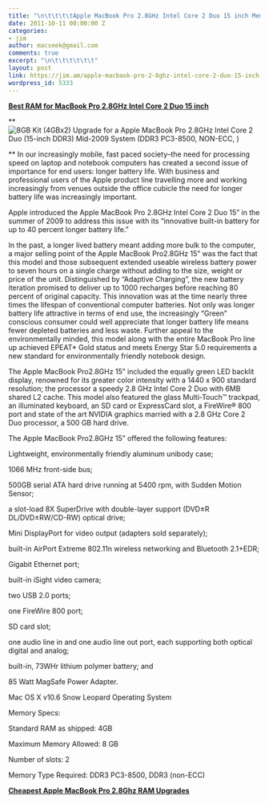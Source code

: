```yaml
---
title: "\n\t\t\t\tApple MacBook Pro 2.8GHz Intel Core 2 Duo 15 inch Memory Upgrades\t\t"
date: 2011-10-11 00:00:00 Z
categories:
- jim
author: macseek@gmail.com
comments: true
excerpt: "\n\t\t\t\t\t\t"
layout: post
link: https://jim.am/apple-macbook-pro-2-8ghz-intel-core-2-duo-15-inch-memory-upgrades/
wordpress_id: 5333
---
```


**[Best RAM for MacBook Pro 2.8GHz Intel Core 2 Duo 15 inch](http://www.amazon.com/gp/product/B004AQK1CW/ref=as_li_ss_tl?ie=UTF8&tag=ramseeker-20&linkCode=as2&camp=217145&creative=399373&creativeASIN=B004AQK1CW)**




**![8GB Kit (4GBx2) Upgrade for a Apple MacBook Pro 2.8GHz Intel Core 2 Duo (15-inch DDR3) Mid-2009 System (DDR3 PC3-8500, NON-ECC, )](http://ecx.images-amazon.com/images/I/41XadRhTtrL._SL500_AA300_.jpg)




** In our increasingly mobile, fast paced society–the need for processing speed on laptop and notebook computers has created a second issue of importance for end users: longer battery life. With business and professional users of the Apple product line travelling more and working increasingly from venues outside the office cubicle the need for longer battery life was increasingly important.




Apple introduced the Apple MacBook Pro 2.8GHz Intel Core 2 Duo 15” in the summer of 2009 to address this issue with its “innovative built-in battery for up to 40 percent longer battery life.”




In the past, a longer lived battery meant adding more bulk to the computer, a major selling point of the Apple MacBook Pro2.8GHz 15” was the fact that this model and those subsequent extended useable wireless battery power to seven hours on a single charge without adding to the size, weight or price of the unit. Distinguished by “Adaptive Charging”, the new battery iteration promised to deliver up to 1000 recharges before reaching 80 percent of original capacity. This innovation was at the time nearly three times the lifespan of conventional computer batteries. Not only was longer battery life attractive in terms of end use, the increasingly “Green” conscious consumer could well appreciate that longer battery life means fewer depleted batteries and less waste. Further appeal to the environmentally minded, this model along with the entire MacBook Pro line up achieved EPEAT* Gold status and meets Energy Star 5.0 requirements a new standard for environmentally friendly notebook design.




The Apple MacBook Pro2.8GHz 15” included the equally green LED backlit display, renowned for its greater color intensity with a 1440 x 900 standard resolution; the processor a speedy 2.8 GHz Intel Core 2 Duo with 6MB shared L2 cache. This model also featured the glass Multi-Touch™ trackpad, an illuminated keyboard, an SD card or ExpressCard slot, a FireWire® 800 port and state of the art NVIDIA graphics married with a 2.8 GHz Core 2 Duo processor, a 500 GB hard drive.




The Apple MacBook Pro2.8GHz 15” offered the following features:




Lightweight, environmentally friendly aluminum unibody case;




1066 MHz front-side bus;




500GB serial ATA hard drive running at 5400 rpm, with Sudden Motion Sensor;




a slot-load 8X SuperDrive with double-layer support (DVD±R DL/DVD±RW/CD-RW) optical drive;




Mini DisplayPort for video output (adapters sold separately);




built-in AirPort Extreme 802.11n wireless networking and Bluetooth 2.1+EDR;




Gigabit Ethernet port;




built-in iSight video camera;




two USB 2.0 ports;




one FireWire 800 port;




SD card slot;




one audio line in and one audio line out port, each supporting both optical digital and analog;




built-in, 73WHr lithium polymer battery; and




85 Watt MagSafe Power Adapter.




Mac OS X v10.6 Snow Leopard Operating System




Memory Specs:




Standard RAM as shipped: 4GB




Maximum Memory Allowed: 8 GB




Number of slots: 2




Memory Type Required: DDR3 PC3-8500, DDR3 (non-ECC)




**[Cheapest Apple MacBook Pro 2.8Ghz RAM Upgrades](http://www.amazon.com/gp/product/B004AQK1CW/ref=as_li_ss_tl?ie=UTF8&tag=ramseeker-20&linkCode=as2&camp=217145&creative=399373&creativeASIN=B004AQK1CW)**


		
